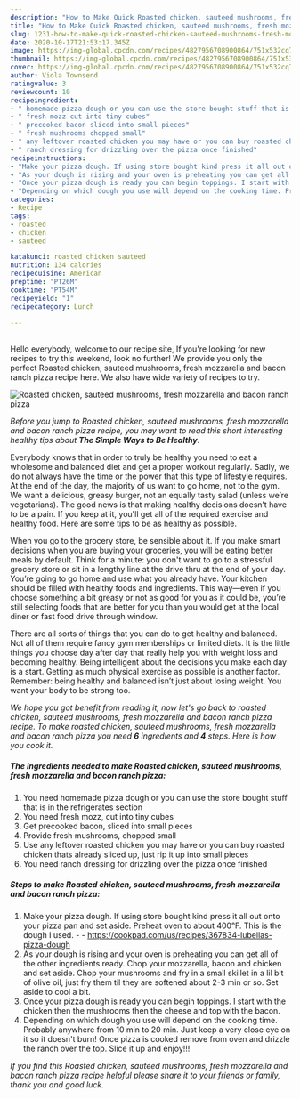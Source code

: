 ```yaml
---
description: "How to Make Quick Roasted chicken, sauteed mushrooms, fresh mozzarella and bacon ranch pizza"
title: "How to Make Quick Roasted chicken, sauteed mushrooms, fresh mozzarella and bacon ranch pizza"
slug: 1231-how-to-make-quick-roasted-chicken-sauteed-mushrooms-fresh-mozzarella-and-bacon-ranch-pizza
date: 2020-10-17T21:53:17.345Z
image: https://img-global.cpcdn.com/recipes/4827956708900864/751x532cq70/roasted-chicken-sauteed-mushrooms-fresh-mozzarella-and-bacon-ranch-pizza-recipe-main-photo.jpg
thumbnail: https://img-global.cpcdn.com/recipes/4827956708900864/751x532cq70/roasted-chicken-sauteed-mushrooms-fresh-mozzarella-and-bacon-ranch-pizza-recipe-main-photo.jpg
cover: https://img-global.cpcdn.com/recipes/4827956708900864/751x532cq70/roasted-chicken-sauteed-mushrooms-fresh-mozzarella-and-bacon-ranch-pizza-recipe-main-photo.jpg
author: Viola Townsend
ratingvalue: 3
reviewcount: 10
recipeingredient:
- " homemade pizza dough or you can use the store bought stuff that is in the refrigerates section"
- " fresh mozz cut into tiny cubes"
- " precooked bacon sliced into small pieces"
- " fresh mushrooms chopped small"
- " any leftover roasted chicken you may have or you can buy roasted chicken thats already sliced up just rip it up into small pieces"
- " ranch dressing for drizzling over the pizza once finished"
recipeinstructions:
- "Make your pizza dough. If using store bought kind press it all out onto your pizza pan and set aside. Preheat oven to about 400°F. This is the dough I used.  https://cookpad.com/us/recipes/367834-lubellas-pizza-dough"
- "As your dough is rising and your oven is preheating you can get all of the other ingredients ready. Chop your mozzarella, bacon and chicken and set aside. Chop your mushrooms and fry in a small skillet in a lil bit of olive oil, just fry them til they are softened about 2-3 min or so. Set aside to cool a bit."
- "Once your pizza dough is ready you can begin toppings. I start with the chicken then the mushrooms then the cheese and top with the bacon."
- "Depending on which dough you use will depend on the cooking time. Probably anywhere from 10 min to 20 min. Just keep a very close eye on it so it doesn&#39;t burn! Once pizza is cooked remove from oven and drizzle the ranch over the top. Slice it up and enjoy!!!"
categories:
- Recipe
tags:
- roasted
- chicken
- sauteed

katakunci: roasted chicken sauteed 
nutrition: 134 calories
recipecuisine: American
preptime: "PT26M"
cooktime: "PT54M"
recipeyield: "1"
recipecategory: Lunch

---
```

<br>
Hello everybody, welcome to our recipe site, If you're looking for new recipes to try this weekend, look no further! We provide you only the perfect Roasted chicken, sauteed mushrooms, fresh mozzarella and bacon ranch pizza recipe here. We also have wide variety of recipes to try.
<br>


![Roasted chicken, sauteed mushrooms, fresh mozzarella and bacon ranch pizza](https://img-global.cpcdn.com/recipes/4827956708900864/751x532cq70/roasted-chicken-sauteed-mushrooms-fresh-mozzarella-and-bacon-ranch-pizza-recipe-main-photo.jpg)

<i>Before you jump to Roasted chicken, sauteed mushrooms, fresh mozzarella and bacon ranch pizza recipe, you may want to read this short interesting healthy tips about <strong>The Simple Ways to Be Healthy</strong>.</i>

Everybody knows that in order to truly be healthy you need to eat a wholesome and balanced diet and get a proper workout regularly. Sadly, we do not always have the time or the power that this type of lifestyle requires. At the end of the day, the majority of us want to go home, not to the gym. We want a delicious, greasy burger, not an equally tasty salad (unless we’re vegetarians). The good news is that making healthy decisions doesn’t have to be a pain. If you keep at it, you'll get all of the required exercise and healthy food. Here are some tips to be as healthy as possible.

When you go to the grocery store, be sensible about it. If you make smart decisions when you are buying your groceries, you will be eating better meals by default. Think for a minute: you don't want to go to a stressful grocery store or sit in a lengthy line at the drive thru at the end of your day. You’re going to go home and use what you already have. Your kitchen should be filled with healthy foods and ingredients. This way—even if you choose something a bit greasy or not as good for you as it could be, you’re still selecting foods that are better for you than you would get at the local diner or fast food drive through window.

There are all sorts of things that you can do to get healthy and balanced. Not all of them require fancy gym memberships or limited diets. It is the little things you choose day after day that really help you with weight loss and becoming healthy. Being intelligent about the decisions you make each day is a start. Getting as much physical exercise as possible is another factor. Remember: being healthy and balanced isn’t just about losing weight. You want your body to be strong too. 


<i>We hope you got benefit from reading it, now let's go back to roasted chicken, sauteed mushrooms, fresh mozzarella and bacon ranch pizza recipe. To make roasted chicken, sauteed mushrooms, fresh mozzarella and bacon ranch pizza you need <strong>6</strong> ingredients and <strong>4</strong> steps. Here is how you cook it.
</i>

##### The ingredients needed to make Roasted chicken, sauteed mushrooms, fresh mozzarella and bacon ranch pizza:

1. You need  homemade pizza dough or you can use the store bought stuff that is in the refrigerates section
1. You need  fresh mozz, cut into tiny cubes
1. Get  precooked bacon, sliced into small pieces
1. Provide  fresh mushrooms, chopped small
1. Use  any leftover roasted chicken you may have or you can buy roasted chicken thats already sliced up, just rip it up into small pieces
1. You need  ranch dressing for drizzling over the pizza once finished


##### Steps to make Roasted chicken, sauteed mushrooms, fresh mozzarella and bacon ranch pizza:

1. Make your pizza dough. If using store bought kind press it all out onto your pizza pan and set aside. Preheat oven to about 400°F. This is the dough I used. -  - https://cookpad.com/us/recipes/367834-lubellas-pizza-dough
1. As your dough is rising and your oven is preheating you can get all of the other ingredients ready. Chop your mozzarella, bacon and chicken and set aside. Chop your mushrooms and fry in a small skillet in a lil bit of olive oil, just fry them til they are softened about 2-3 min or so. Set aside to cool a bit.
1. Once your pizza dough is ready you can begin toppings. I start with the chicken then the mushrooms then the cheese and top with the bacon.
1. Depending on which dough you use will depend on the cooking time. Probably anywhere from 10 min to 20 min. Just keep a very close eye on it so it doesn&#39;t burn! Once pizza is cooked remove from oven and drizzle the ranch over the top. Slice it up and enjoy!!!


<i>If you find this Roasted chicken, sauteed mushrooms, fresh mozzarella and bacon ranch pizza recipe helpful please share it to your friends or family, thank you and good luck.</i>
